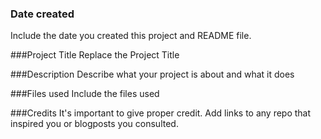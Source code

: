 ### Date created
Include the date you created this project and README file.

###Project Title
Replace the Project Title

###Description
Describe what your project is about and what it does

###Files used
Include the files used

###Credits
It's important to give proper credit. Add links to any repo that inspired you or blogposts you consulted.
